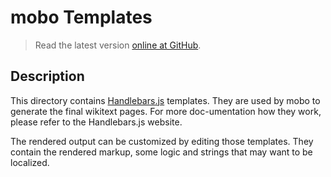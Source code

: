 # mobo Templates
> Read the latest version [online at GitHub](https://github.com/Fannon/mobo/blob/master/examples/init/mobo_template/README.md).

## Description
This directory contains [Handlebars.js](http://handlebarsjs.com/) templates. They are used by mobo to generate the final wikitext pages. For more doc-umentation how they work, please refer to the Handlebars.js website.

The rendered output can be customized by editing those templates. They contain the rendered markup, some logic and strings that may want to be localized.
